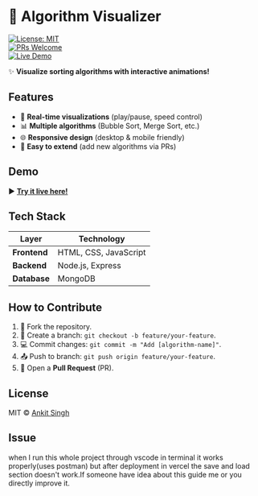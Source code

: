 # 🎯 Algorithm Visualizer  

[![License: MIT](https://img.shields.io/badge/License-MIT-yellow.svg)](https://opensource.org/licenses/MIT)  
[![PRs Welcome](https://img.shields.io/badge/PRs-welcome-brightgreen.svg)](https://github.com/ankitsingh0101/algorithm-visualizer/pulls)  
[![Live Demo](https://img.shields.io/badge/Demo-Live-green)](https://webdev-projecct.vercel.app/)  

✨ **Visualize sorting algorithms with interactive animations!**  

## Features  
- 🎨 **Real-time visualizations** (play/pause, speed control)  
- 📊 **Multiple algorithms** (Bubble Sort, Merge Sort, etc.)  
- 🌐 **Responsive design** (desktop & mobile friendly)  
- 🔧 **Easy to extend** (add new algorithms via PRs)  

## Demo  
▶️ **[Try it live here!](https://webdev-projecct.vercel.app/)**  

## Tech Stack  
| Layer       | Technology               |
|-------------|--------------------------|
| **Frontend**| HTML, CSS, JavaScript    |
| **Backend** | Node.js, Express         |
| **Database**| MongoDB                  |

## How to Contribute  
1. 🍴 Fork the repository.  
2. 🌿 Create a branch: `git checkout -b feature/your-feature`.  
3. 💻 Commit changes: `git commit -m "Add [algorithm-name]"`.  
4. 📤 Push to branch: `git push origin feature/your-feature`.  
5. 🔄 Open a **Pull Request** (PR).  

## License  
MIT © [Ankit Singh](https://github.com/ankitsingh0101)  

## Issue
when I run this whole project through vscode in terminal it works properly(uses postman) but after deployment in vercel the save and load section doesn't work.If someone have idea about this guide me or you directly improve it.
